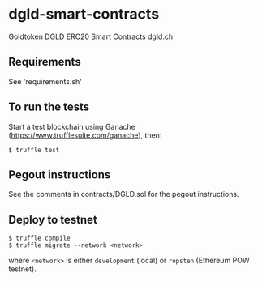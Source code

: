 # dgld-smart-contracts
Goldtoken DGLD ERC20 Smart Contracts dgld.ch

## Requirements
See 'requirements.sh'

## To run the tests
Start a test blockchain using Ganache (https://www.trufflesuite.com/ganache), then:
```
$ truffle test
```

## Pegout instructions
See the comments in contracts/DGLD.sol for the pegout instructions.


## Deploy to testnet

```
$ truffle compile
$ truffle migrate --network <network>
```

where ```<network>``` is either ```development``` (local) or ```ropsten``` (Ethereum POW testnet).
